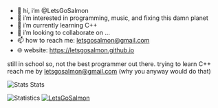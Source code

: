 - 👋 hi, i’m @LetsGoSalmon
- 👀 i’m interested in programming, music, and fixing this damn planet
- 🌱 i’m currently learning C++
- 💞️ i’m looking to collaborate on ...
- 📫 how to reach me: letsgosalmon@gmail.com
- 🌐 website: https://letsgosalmon.github.io

still in school so, not the best programmer out there.
trying to learn C++
reach me by letsgosalmon@gmail.com (why you anyway would do that)

![Stats Stats](https://github-readme-stats.vercel.app/api?username=LetsGoSalmon&bg_color=30,e96443,904e95&title_color=fff&text_color=fff)

![Statistics](https://github-readme-stats.vercel.app/api?username=LetsGoSalmon&show_icons=true&bg_color=DEG,fa9372,e67097&title_color=fff&text_color=fff)
[![LetsGoSalmon](https://github-readme-stats.vercel.app/api/pin/?username=LetsGoSalmon&repo=LetsGoSalmon&bg_color=DEG,fa9372,e67097&title_color=fff&text_color=fff)](https://github.com/LetsGoSalmon/LetsGoSalmon)

<!---
LetsGoSalmon/LetsGoSalmon is a ✨ special ✨ repository because its `README.md` (this file) appears on your GitHub profile.
You can click the Preview link to take a look at your changes.
--->
